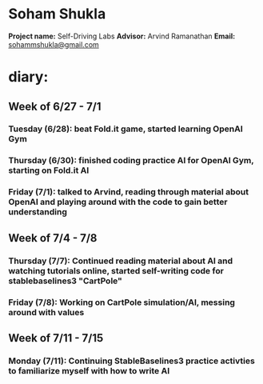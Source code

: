 #  Soham Shukla

**Project name:** Self-Driving Labs
**Advisor:** Arvind Ramanathan 
**Email:** sohammshukla@gmail.com

# diary:
## **Week of 6/27 - 7/1**

### Tuesday (6/28): beat Fold.it game, started learning OpenAI Gym
### Thursday (6/30): finished coding practice AI for OpenAI Gym, starting on Fold.it AI
### Friday (7/1): talked to Arvind, reading through material about OpenAI and playing around with the code to gain better understanding

## **Week of 7/4 - 7/8**

### Thursday (7/7): Continued reading material about AI and watching tutorials online, started self-writing code for stablebaselines3 "CartPole"
### Friday (7/8): Working on CartPole simulation/AI, messing around with values

## **Week of 7/11 - 7/15** 

### Monday (7/11): Continuing StableBaselines3 practice activties to familiarize myself with how to write AI